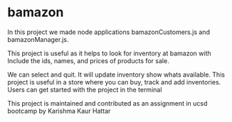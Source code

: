 # bamazon
In this project we made node applications bamazonCustomers.js and bamazonManager.js.

This project is useful as it helps to look for inventory at bamazon with  Include the ids, names, and prices of products for sale.

We can select and quit.
It will update inventory show whats available.
This project is useful in a store where you can buy, track and add inventories.
Users can get started with the project in the terminal 

This project is maintained  and contributed as an assignment in ucsd bootcamp by Karishma Kaur Hattar
